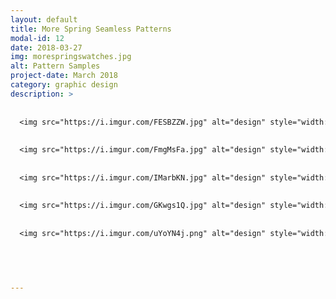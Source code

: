 ```yaml
---
layout: default
title: More Spring Seamless Patterns
modal-id: 12
date: 2018-03-27
img: morespringswatches.jpg
alt: Pattern Samples
project-date: March 2018
category: graphic design
description: >
  
 
  <img src="https://i.imgur.com/FESBZZW.jpg" alt="design" style="width: 100%;"/>
  
  
  <img src="https://i.imgur.com/FmgMsFa.jpg" alt="design" style="width: 100%;"/>
  
  
  <img src="https://i.imgur.com/IMarbKN.jpg" alt="design" style="width: 100%;"/>
  
  
  <img src="https://i.imgur.com/GKwgs1Q.jpg" alt="design" style="width: 100%;"/>
  
  
  <img src="https://i.imgur.com/uYoYN4j.png" alt="design" style="width: 100%;"/>
  
  



---
```

